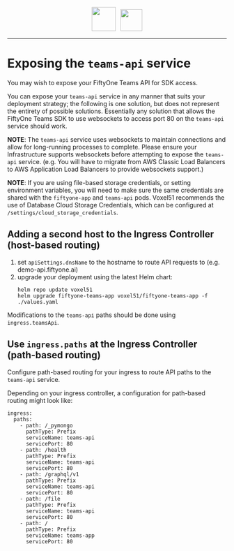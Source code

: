<div align="center">
<p align="center">

<img src="https://user-images.githubusercontent.com/25985824/106288517-2422e000-6216-11eb-871d-26ad2e7b1e59.png" height="55px"> &nbsp;
<img src="https://user-images.githubusercontent.com/25985824/106288518-24bb7680-6216-11eb-8f10-60052c519586.png" height="50px">

</p>
</div>

---

# Exposing the `teams-api` service

You may wish to expose your FiftyOne Teams API for SDK access.

You can expose your `teams-api` service in any manner that suits your deployment strategy; the following is one solution, but does not represent the entirety of possible solutions.  Essentially any solution that allows the FiftyOne Teams SDK to use websockets to access port 80 on the `teams-api` service should work.

**NOTE**: The `teams-api` service uses websockets to maintain connections and allow for long-running processes to complete.  Please ensure your Infrastructure supports websockets before attempting to expose the `teams-api` service. (e.g. You will have to migrate from AWS Classic Load Balancers to AWS Application Load Balancers to provide websockets support.)

**NOTE**: If you are using file-based storage credentials, or setting environment variables, you will need to make sure the same credentials are shared with the `fiftyone-app` and `teams-api` pods.  Voxel51 recommends the use of Database Cloud Storage Credentials, which can be configured at `/settings/cloud_storage_credentials`.

## Adding a second host to the Ingress Controller (host-based routing)

1. set `apiSettings.dnsName` to the hostname to route API requests to (e.g. demo-api.fiftyone.ai)
1. upgrade your deployment using the latest Helm chart:
    ```
	helm repo update voxel51
    helm upgrade fiftyone-teams-app voxel51/fiftyone-teams-app -f ./values.yaml
	```

Modifications to the `teams-api` paths should be done using `ingress.teamsApi`.

## Use `ingress.paths` at the Ingress Controller (path-based routing)

Configure path-based routing for your ingress to route API paths to the `teams-api` service.

Depending on your ingress controller, a configuration for path-based routing might look like:
```
ingress:
  paths:
    - path: /_pymongo
      pathType: Prefix
      serviceName: teams-api
      servicePort: 80
    - path: /health
      pathType: Prefix
      serviceName: teams-api
      servicePort: 80
    - path: /graphql/v1
      pathType: Prefix
      serviceName: teams-api
      servicePort: 80
    - path: /file
      pathType: Prefix
      serviceName: teams-api
      servicePort: 80
    - path: /
      pathType: Prefix
      serviceName: teams-app
      servicePort: 80
```

